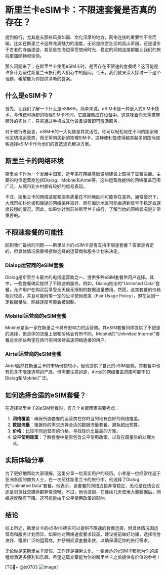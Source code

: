 # 斯里兰卡eSIM卡：不限速套餐是否真的存在？

提到旅行，尤其是去那些风景如画、文化深厚的地方，网络连接的重要性不言而喻。比如在斯里兰卡这样充满魅力的国度，无论是欣赏壮丽的高山茶园，还是漫步于古老的寺庙遗迹，甚至是在海边享受悠闲时光，稳定的网络连接都能让我们的旅程更加顺畅和愉快。

那么问题来了：在斯里兰卡使用eSIM卡时，是否存在不限速的套餐呢？这可能是许多计划前往斯里兰卡旅行的人们心中的疑问。今天，我们就来深入探讨一下这个话题，希望能为你提供清晰的答案。

## 什么是eSIM卡？

首先，让我们了解一下什么是eSIM卡。简单来说，eSIM卡是一种嵌入式SIM卡技术，与传统可拆卸的物理SIM卡不同，它直接集成在设备中。这意味着你无需携带额外的实体卡，只需通过手机或其他设备设置即可激活服务。

对于旅行者而言，eSIM卡的一大优势是其灵活性。你可以轻松地在不同的国家和地区切换运营商，而无需购买新的物理SIM卡。这种便利性使得越来越多的国际旅客选择eSIM卡作为他们的首选通讯解决方案。

## 斯里兰卡的网络环境

斯里兰卡作为一个发展中国家，近年来在网络基础设施建设上取得了显著进展。主要的电信运营商包括Dialog、Mobitel和Airtel等。这些运营商提供的网络覆盖范围广泛，从城市到乡村都有较好的信号表现。

不过，斯里兰卡的网络速度和服务质量在不同地区间可能存在差异。通常情况下，大城市如科伦坡和康提的网络条件较好，而在偏远地区可能会遇到信号不稳定或速度较慢的情况。因此，如果你计划前往斯里兰卡旅行，了解当地的网络状况是非常重要的。

## 不限速套餐的可能性

回到我们最初的问题——斯里兰卡的eSIM卡是否支持不限速套餐？答案是肯定的，但具体情况需要根据你选择的运营商和服务计划来决定。

### Dialog运营商的eSIM套餐

Dialog是斯里兰卡最大的电信运营商之一，提供多种eSIM套餐供用户选择。其中，一些套餐确实提供了不限速的服务。例如，Dialog推出的“Unlimited Data”套餐，允许用户在购买后享受全天候无限制的数据流量使用。然而，这类套餐的价格相对较高，并且可能附带一定的公平使用政策（Fair Usage Policy），即在达到一定数据量后，网络速度可能会被限制。

### Mobitel运营商的eSIM套餐

Mobitel是另一家在斯里兰卡具有影响力的运营商。其eSIM套餐同样提供了不限速的选择，但具体的流量上限和价格会有所不同。Mobitel的“Unlimited Internet”套餐适合那些希望在旅行期间保持高速网络连接的用户。

### Airtel运营商的eSIM套餐

Airtel虽然在斯里兰卡的市场份额较小，但也提供了自己的eSIM服务。其套餐中也有包含不限速选项的产品，但需要注意的是，Airtel的网络覆盖范围可能不如Dialog和Mobitel广泛。

## 如何选择合适的eSIM套餐？

在选择斯里兰卡的eSIM套餐时，有几个关键因素需要考虑：

1. **网络覆盖**：确保所选套餐的运营商在你的目的地有良好的网络覆盖。
2. **数据流量**：根据你的需求选择合适的数据流量套餐，避免超出预算。
3. **价格**：比较不同运营商的价格，寻找性价比最高的方案。
4. **公平使用政策**：了解套餐中是否包含公平使用政策，以及在超量后的处理方式。

## 实际体验分享

为了更好地帮助大家理解，这里分享一位真实用户的经历。小李是一位经常往返于亚洲各国的商务人士，在一次前往斯里兰卡的旅行中，他选择了Dialog的“Unlimited Data”套餐。他表示，该套餐的网络连接非常稳定，无论是在线会议还是浏览社交媒体都非常流畅。不过，他也提到，在连续几天使用大量数据后，网络速度略有下降，这可能是由于公平使用政策的影响。

## 结论

综上所述，斯里兰卡的eSIM卡确实可以提供不限速的套餐选择，但具体情况因运营商和服务计划而异。如果你对网络速度要求较高，建议提前做好功课，选择信誉良好、覆盖广泛的运营商，并仔细阅读套餐条款，以确保满足你的旅行需求。

无论你是来斯里兰卡度假、工作还是探索文化，一张合适的eSIM卡都能为你的旅程增添更多便利和乐趣。希望这篇文章能为你的斯里兰卡之旅提供有价值的参考！

[TG💪+ @jx0703 ![Image](https://github.com/user-attachments/assets/dbca1d08-cadb-493c-b0ec-ad6f7a83f270)]